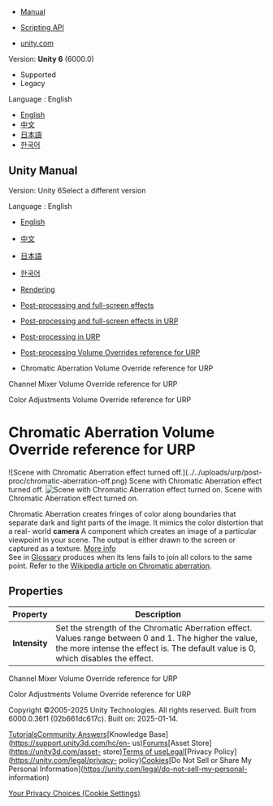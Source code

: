 [](https://docs.unity3d.com)

  * [Manual](../Manual/index.html)
  * [Scripting API](../ScriptReference/index.html)

  * [unity.com](https://unity.com/)

Version: **Unity 6** (6000.0)

  * Supported
  * Legacy

Language : English

  * [English](/Manual/urp/post-processing-chromatic-aberration.html)
  * [中文](/cn/current/Manual/urp/post-processing-chromatic-aberration.html)
  * [日本語](/ja/current/Manual/urp/post-processing-chromatic-aberration.html)
  * [한국어](/kr/current/Manual/urp/post-processing-chromatic-aberration.html)

[](https://docs.unity3d.com)

## Unity Manual

Version: Unity 6Select a different version

Language : English

  * [English](/Manual/urp/post-processing-chromatic-aberration.html)
  * [中文](/cn/current/Manual/urp/post-processing-chromatic-aberration.html)
  * [日本語](/ja/current/Manual/urp/post-processing-chromatic-aberration.html)
  * [한국어](/kr/current/Manual/urp/post-processing-chromatic-aberration.html)

  * [Rendering](../rendering-and-post-processing.html)
  * [Post-processing and full-screen effects](../post-processing-and-full-screen-effects.html)
  * [Post-processing and full-screen effects in URP](../urp/post-processing-and-full-screen-effects-urp.html)
  * [Post-processing in URP](../urp/post-processing-in-urp.html)
  * [Post-processing Volume Overrides reference for URP](../urp/EffectList.html)
  * Chromatic Aberration Volume Override reference for URP

[](../urp/Post-Processing-Channel-Mixer.html)

Channel Mixer Volume Override reference for URP

[](../urp/Post-Processing-Color-Adjustments.html)

Color Adjustments Volume Override reference for URP

# Chromatic Aberration Volume Override reference for URP

![Scene with Chromatic Aberration effect turned off.](../../uploads/urp/post-
proc/chromatic-aberration-off.png) Scene with Chromatic Aberration effect
turned off. ![Scene with Chromatic Aberration effect turned
on.](../../uploads/urp/post-proc/chromatic-aberration.png) Scene with
Chromatic Aberration effect turned on.

Chromatic Aberration creates fringes of color along boundaries that separate
dark and light parts of the image. It mimics the color distortion that a real-
world **camera** A component which creates an image of a particular viewpoint
in your scene. The output is either drawn to the screen or captured as a
texture. [More info](../CamerasOverview.html)  
See in [Glossary](../Glossary.html#Camera) produces when its lens fails to
join all colors to the same point. Refer to the [Wikipedia article on
Chromatic aberration](https://en.wikipedia.org/wiki/Chromatic_aberration).

## Properties

**Property** | **Description**  
---|---  
**Intensity** | Set the strength of the Chromatic Aberration effect. Values range between 0 and 1. The higher the value, the more intense the effect is. The default value is 0, which disables the effect.  
  
[](../urp/Post-Processing-Channel-Mixer.html)

Channel Mixer Volume Override reference for URP

[](../urp/Post-Processing-Color-Adjustments.html)

Color Adjustments Volume Override reference for URP

Copyright ©2005-2025 Unity Technologies. All rights reserved. Built from
6000.0.36f1 (02b661dc617c). Built on: 2025-01-14.

[Tutorials](https://learn.unity.com/)[Community
Answers](https://answers.unity3d.com)[Knowledge
Base](https://support.unity3d.com/hc/en-
us)[Forums](https://forum.unity3d.com)[Asset Store](https://unity3d.com/asset-
store)[Terms of
use](https://docs.unity3d.com/Manual/TermsOfUse.html)[Legal](https://unity.com/legal)[Privacy
Policy](https://unity.com/legal/privacy-
policy)[Cookies](https://unity.com/legal/cookie-policy)[Do Not Sell or Share
My Personal Information](https://unity.com/legal/do-not-sell-my-personal-
information)

[Your Privacy Choices (Cookie Settings)](javascript:void\(0\);)


